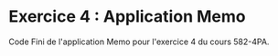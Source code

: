 # Exercice 4 : Application Memo

Code Fini de l'application Memo pour l'exercice 4 du cours 582-4PA.